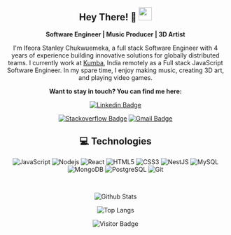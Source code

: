 <div align="center">

## Hey There! 🧡 <img src="https://raw.githubusercontent.com/aemmadi/aemmadi/master/wave.gif" width="30px">

**Software Engineer | Music Producer | 3D Artist**

I'm Ifeora Stanley Chukwuemeka, a full stack Software Engineer with 4 years of experience building innovative solutions for globally distributed teams. I currently work at [Kumba](https://www.meetkumba.com/), India remotely as a Full stack JavaScript Software Engineer. In my spare time, I enjoy making music, creating 3D art, and playing video games.

**Want to stay in touch? You can find me here:**

[![Linkedin Badge](https://img.shields.io/badge/-chukwuemeka-blue?style=flat-square&logo=Linkedin&logoColor=white&link=https://www.linkedin.com/in/chukwuemeka-ifeora/)](https://www.linkedin.com/in/chukwuemeka-ifeora/)


[![Stackoverflow Badge](https://img.shields.io/badge/-chukwuemeka-0B3C49?style=flat-square&labelColor=black&color=black&logo=Stackoverflow&link=https://stackoverflow.com/users/10262515/emyboy)](https://stackoverflow.com/users/10262515/emyboy)
[![Gmail Badge](https://img.shields.io/badge/-victor.onwuzor@gmail.com-c14438?style=flat-square&logo=Gmail&logoColor=white&link=mailto:chukwuemekaifeora@gmail.com)](chukwuemekaifeora@gmail.com)


## 💻 Technologies

![JavaScript](https://img.shields.io/badge/-JavaScript-black?style=flat-square&logo=javascript)
![Nodejs](https://img.shields.io/badge/-Nodejs-black?style=flat-square&logo=Node.js)
![React](https://img.shields.io/badge/-React-black?style=flat-square&logo=react)
![HTML5](https://img.shields.io/badge/-HTML5-E34F26?style=flat-square&logo=html5&logoColor=white)
![CSS3](https://img.shields.io/badge/-CSS3-1572B6?style=flat-square&logo=css3)
![NestJS](https://img.shields.io/badge/-NestJS-E0234E?style=flat-square&logo=nestjs)
![MySQL](https://img.shields.io/badge/-MySQL-black?style=flat-square&logo=mysql)
![MongoDB](https://img.shields.io/badge/-MongoDB-black?style=flat-square&logo=mongodb)
![PostgreSQL](https://img.shields.io/badge/-PostgreSQL-336791?style=flat-square&logo=postgresql)
![Git](https://img.shields.io/badge/-Git-black?style=flat-square&logo=git)

<br>

![Github Stats](https://github-readme-stats.vercel.app/api?username=onwuvic&show_icons=true&count_private=true)

![Top Langs](https://github-readme-stats.vercel.app/api/top-langs/?username=onwuvic&layout=compact)

![Visitor Badge](https://visitor-badge.laobi.icu/badge?page_id=onwuvic)

</div>
